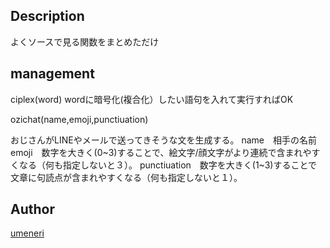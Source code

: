 ## Description
よくソースで見る関数をまとめただけ

## management
ciplex(word)
wordに暗号化(複合化）したい語句を入れて実行すればOK

ozichat(name,emoji,punctiuation)

おじさんがLINEやメールで送ってきそうな文を生成する。
name　相手の名前
emoji　数字を大きく(0~3)することで、絵文字/顔文字がより連続で含まれやすくなる（何も指定しないと３）。
punctiuation　数字を大きく(1~3)することで文章に句読点が含まれやすくなる（何も指定しないと１）。




## Author
[umeneri](https://github.com/umeneriman)
